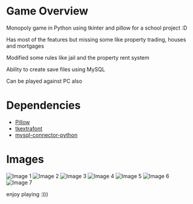 # Game Overview

Monopoly game in Python using tkinter and pillow for a school project :D

Has most of the features but missing some like property trading, houses and mortgages

Modified some rules like jail and the property rent system

Ability to create save files using MySQL

Can be played against PC also

# Dependencies

- [Pillow](https://github.com/python-pillow/Pillow)
- [tkextrafont](https://github.com/TkinterEP/python-tkextrafont)
- [mysql-connector-python](https://github.com/mysql/mysql-connector-python)

# Images

![Image 1](https://github.com/jayynut/monopoly/assets/134786265/d9387ae8-b333-4ed6-91c5-08fb6602eaf5)
![Image 2](https://github.com/jayynut/monopoly/assets/134786265/2f0e3487-a4a6-4f89-af4f-b6ad1aa3ed5e)
![Image 3](https://github.com/jayynut/monopoly/assets/134786265/74631591-dbef-4f66-8742-373e5f1b75b9)
![Image 4](https://github.com/jayynut/monopoly/assets/134786265/22a48dd2-8738-442e-96f1-ccf06b954244)
![Image 5](https://github.com/jayynut/monopoly/assets/134786265/aba761c6-a502-4095-95df-96ce3009bbf8)
![Image 6](https://github.com/jayynut/monopoly/assets/134786265/19423b9a-f2ae-4205-ad2d-c88d0bc2bd08)
![Image 7](https://github.com/jayynut/monopoly/assets/134786265/13b8b267-6fbd-404b-ad7b-5e0cc5b62c36)

enjoy playing :)))
